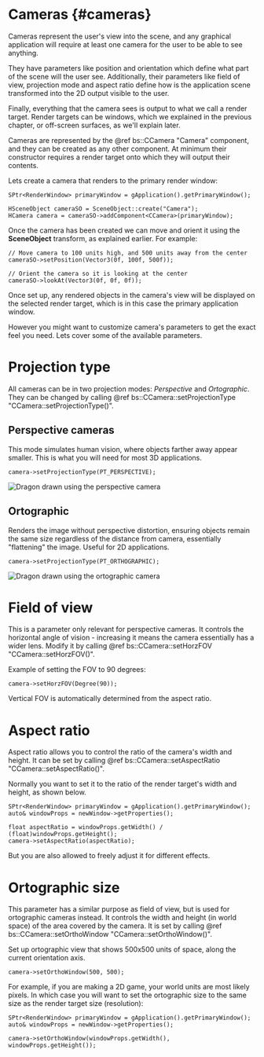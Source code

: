 Cameras 						{#cameras}
===============

Cameras represent the user's view into the scene, and any graphical application will require at least one camera for the user to be able to see anything. 

They have parameters like position and orientation which define what part of the scene will the user see. Additionally, their parameters like field of view, projection mode and aspect ratio define how is the application scene transformed into the 2D output visible to the user. 

Finally, everything that the camera sees is output to what we call a render target. Render targets can be windows, which we explained in the previous chapter, or off-screen surfaces, as we'll explain later.

Cameras are represented by the @ref bs::CCamera "Camera" component, and they can be created as any other component. At minimum their constructor requires a render target onto which they will output their contents.

Lets create a camera that renders to the primary render window:

~~~~~~~~~~~~~{.cpp}
SPtr<RenderWindow> primaryWindow = gApplication().getPrimaryWindow();

HSceneObject cameraSO = SceneObject::create("Camera");
HCamera camera = cameraSO->addComponent<CCamera>(primaryWindow);
~~~~~~~~~~~~~

Once the camera has been created we can move and orient it using the **SceneObject** transform, as explained earlier. For example:
~~~~~~~~~~~~~{.cpp}
// Move camera to 100 units high, and 500 units away from the center
cameraSO->setPosition(Vector3(0f, 100f, 500f));

// Orient the camera so it is looking at the center
cameraSO->lookAt(Vector3(0f, 0f, 0f));
~~~~~~~~~~~~~

Once set up, any rendered objects in the camera's view will be displayed on the selected render target, which is in this case the primary application window.

However you might want to customize camera's parameters to get the exact feel you need. Lets cover some of the available parameters.

# Projection type
All cameras can be in two projection modes: *Perspective* and *Ortographic*. They can be changed by calling @ref bs::CCamera::setProjectionType "CCamera::setProjectionType()".

## Perspective cameras
This mode simulates human vision, where objects farther away appear smaller. This is what you will need for most 3D applications.

~~~~~~~~~~~~~{.cpp}
camera->setProjectionType(PT_PERSPECTIVE);
~~~~~~~~~~~~~

![Dragon drawn using the perspective camera](PerspectiveCamera.png)  

## Ortographic
Renders the image without perspective distortion, ensuring objects remain the same size regardless of the distance from camera, essentially "flattening" the image. Useful for 2D applications.

~~~~~~~~~~~~~{.cpp}
camera->setProjectionType(PT_ORTHOGRAPHIC);
~~~~~~~~~~~~~

![Dragon drawn using the ortographic camera](OrtographicCamera.png)  

# Field of view
This is a parameter only relevant for perspective cameras. It controls the horizontal angle of vision - increasing it means the camera essentially has a wider lens. Modify it by calling @ref bs::CCamera::setHorzFOV "CCamera::setHorzFOV()".

Example of setting the FOV to 90 degrees:
~~~~~~~~~~~~~{.cpp}
camera->setHorzFOV(Degree(90));
~~~~~~~~~~~~~

Vertical FOV is automatically determined from the aspect ratio.

# Aspect ratio
Aspect ratio allows you to control the ratio of the camera's width and height. It can be set by calling @ref bs::CCamera::setAspectRatio "CCamera::setAspectRatio()". 

Normally you want to set it to the ratio of the render target's width and height, as shown below.

~~~~~~~~~~~~~{.cpp}
SPtr<RenderWindow> primaryWindow = gApplication().getPrimaryWindow();
auto& windowProps = newWindow->getProperties();

float aspectRatio = windowProps.getWidth() / (float)windowProps.getHeight();
camera->setAspectRatio(aspectRatio);
~~~~~~~~~~~~~

But you are also allowed to freely adjust it for different effects.

# Ortographic size
This parameter has a similar purpose as field of view, but is used for ortographic cameras instead. It controls the width and height (in world space) of the area covered by the camera. It is set by calling @ref bs::CCamera::setOrthoWindow "CCamera::setOrthoWindow()".

Set up ortographic view that shows 500x500 units of space, along the current orientation axis.
~~~~~~~~~~~~~{.cpp}
camera->setOrthoWindow(500, 500);
~~~~~~~~~~~~~

For example, if you are making a 2D game, your world units are most likely pixels. In which case you will want to set the ortographic size to the same size as the render target size (resolution):

~~~~~~~~~~~~~{.cpp}
SPtr<RenderWindow> primaryWindow = gApplication().getPrimaryWindow();
auto& windowProps = newWindow->getProperties();

camera->setOrthoWindow(windowProps.getWidth(), windowProps.getHeight());
~~~~~~~~~~~~~
